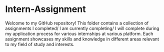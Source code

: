 # Intern-Assignment

Welcome to my GitHub repository! This folder contains a collection of assignments I completed/ I am currently completing/ I will complete during my application process for various internships at various platform. Each assignment showcases my skills and knowledge in different areas relevant to my field of study and interests.
